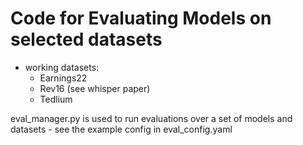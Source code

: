 # Code for Evaluating Models on selected datasets
- working datasets:
    - Earnings22
    - Rev16 (see whisper paper)
    - Tedlium 

eval_manager.py is used to run evaluations over a set of models and datasets - see the example config in eval_config.yaml


